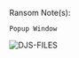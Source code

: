 Ransom Note(s): 
```
Popup Window
```
![DJS-FILES](https://github.com/user-attachments/assets/79145ec9-7f19-4931-8bc6-e2b09a3cbc24)

